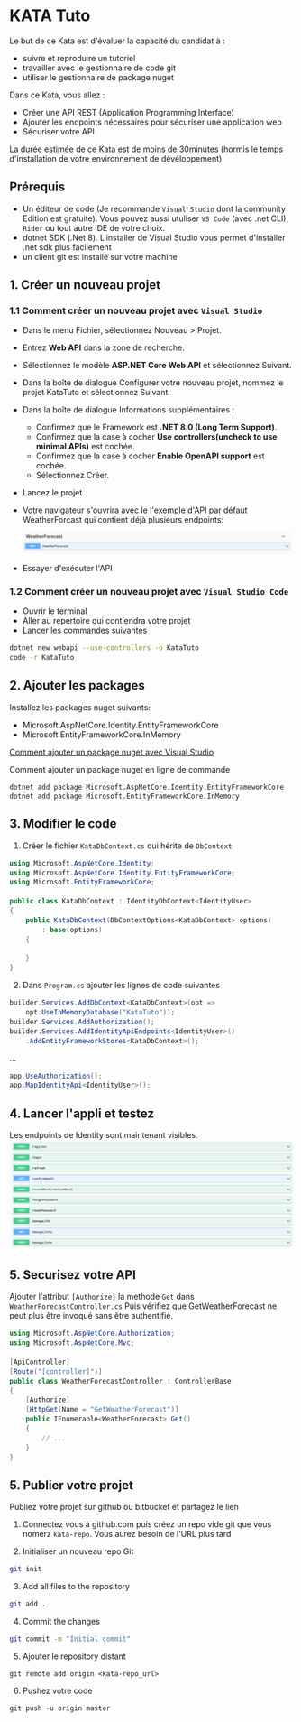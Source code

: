 # KATA Tuto

Le but de ce Kata est d'évaluer la capacité du candidat à :
- suivre et reproduire un tutoriel
- travailler avec le gestionnaire de code git
- utiliser le gestionnaire de package nuget

Dans ce Kata, vous allez :
- Créer une API REST (Application Programming Interface)
- Ajouter les endpoints nécessaires pour sécuriser une application web
- Sécuriser votre API

La durée estimée de ce Kata est de moins de 30minutes (hormis le temps d'installation de votre environnement de dévéloppement)

## Prérequis

- Un éditeur de code (Je recommande `Visual Studio` dont la community Edition est gratuite). 
Vous pouvez aussi utuliser `VS Code` (avec .net CLI), `Rider` ou tout autre IDE de votre choix.
- dotnet SDK (.Net 8). L'installer de Visual Studio vous permet d'installer .net sdk plus facilement
- un client git est installé sur votre machine

## 1. Créer un nouveau projet

### 1.1 Comment créer un nouveau projet avec `Visual Studio`

- Dans le menu Fichier, sélectionnez Nouveau > Projet.
- Entrez **Web API** dans la zone de recherche.
- Sélectionnez le modèle **ASP.NET Core Web API**  et sélectionnez Suivant.
- Dans la boîte de dialogue Configurer votre nouveau projet, nommez le projet KataTuto et sélectionnez Suivant.
- Dans la boîte de dialogue Informations supplémentaires :
    - Confirmez que le Framework est **.NET 8.0 (Long Term Support)**.
    - Confirmez que la case à cocher **Use controllers(uncheck to use minimal APIs)** est cochée.
    - Confirmez que la case à cocher **Enable OpenAPI support** est cochée.
    - Sélectionnez Créer.
- Lancez le projet
- Votre navigateur s'ouvrira avec le l'exemple d'API par défaut WeatherForcast qui contient déjà plusieurs endpoints:

    ![WeatherForecast!](./wf2.PNG)

- Essayer d'exécuter l'API 

### 1.2 Comment créer un nouveau projet avec `Visual Studio Code`
- Ouvrir le terminal
- Aller au repertoire qui contiendra votre projet
- Lancer les commandes suivantes

```bash
dotnet new webapi --use-controllers -o KataTuto
code -r KataTuto
```

## 2. Ajouter les packages
Installez les packages nuget suivants:
- Microsoft.AspNetCore.Identity.EntityFrameworkCore
- Microsoft.EntityFrameworkCore.InMemory

[Comment ajouter un package nuget avec Visual Studio](https://learn.microsoft.com/en-us/nuget/quickstart/install-and-use-a-package-in-visual-studio)

Comment ajouter un package nuget en ligne de commande
```
dotnet add package Microsoft.AspNetCore.Identity.EntityFrameworkCore
dotnet add package Microsoft.EntityFrameworkCore.InMemory
```

## 3. Modifier le code
1. Créer le fichier `KataDbContext.cs` qui hérite de `DbContext`
```cs
using Microsoft.AspNetCore.Identity;
using Microsoft.AspNetCore.Identity.EntityFrameworkCore;
using Microsoft.EntityFrameworkCore;

public class KataDbContext : IdentityDbContext<IdentityUser>
{
    public KataDbContext(DbContextOptions<KataDbContext> options)
        : base(options)
    {

    }
}
```

2. Dans `Program.cs` ajouter les lignes de code suivantes

```cs
builder.Services.AddDbContext<KataDbContext>(opt =>
    opt.UseInMemoryDatabase("KataTuto"));
builder.Services.AddAuthorization();
builder.Services.AddIdentityApiEndpoints<IdentityUser>()
    .AddEntityFrameworkStores<KataDbContext>();
```
...

```cs
app.UseAuthorization();
app.MapIdentityApi<IdentityUser>();
```
## 4. Lancer l'appli et testez

Les endpoints de Identity sont maintenant visibles.
 ![WeatherForecast!](./wf3.PNG)


## 5. Securisez votre API
Ajouter l'attribut `[Authorize]` la methode `Get` dans `WeatherForecastController.cs`
Puis vérifiez que GetWeatherForecast ne peut plus être invoqué sans être authentifié.

```cs
using Microsoft.AspNetCore.Authorization;
using Microsoft.AspNetCore.Mvc;

[ApiController]
[Route("[controller]")]
public class WeatherForecastController : ControllerBase
{
    [Authorize]
    [HttpGet(Name = "GetWeatherForecast")]
    public IEnumerable<WeatherForecast> Get()
    {
        // ...
    }
}
```
## 5. Publier votre projet
Publiez votre projet sur github ou bitbucket et partagez le lien
1. Connectez vous à github.com puis créez un repo vide git que vous nomerz `kata-repo`. Vous aurez besoin de l'URL plus tard

2. Initialiser un nouveau repo Git
```bash
git init
```

3. Add all files to the repository
```bash
git add .
```

4. Commit the changes
```bash
git commit -m "Initial commit"
```

5. Ajouter le repository distant
```
git remote add origin <kata-repo_url>
```

6. Pushez votre code
```
git push -u origin master
```